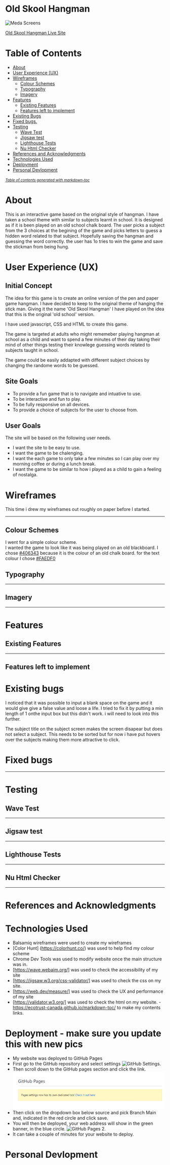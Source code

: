 

# Old Skool Hangman

![Meda Screens](assets/images/meda-screens.png)


[Old Skool Hangman Live Site](https://0osaraho0.github.io/Hangman//)

# Table of Contents

- [About](#about)
- [User Experience (UX)](#user-experience--ux-)
- [Wireframes](#wireframes)
  * [Colour Schemes](#colour-schemes)
  * [Typography](#typography)
  * [Imagery](#imagery)
- [Features](#features)
  * [Existing Features](#existing-features)
  * [Features left to implement](#features-left-to-implement)
- [Existing Bugs](#existing-bugs)
- [Fixed bugs.](#fixed-bugs)
- [Testing](#testing)
  * [Wave Test](#wave-test)
  * [Jigsaw test](#jigsaw-test)
  * [Lighthouse Tests](#lighthouse-tests)
  * [Nu Html Checker](#nu-html-checker)
- [References and Acknowledgments](#references-and-acknowledgments)
- [Technologies Used](#technologies-used)
- [Deployment](#deployment)
- [Personal Devlopment](#personal-devlopment)

<small><i><a href='http://ecotrust-canada.github.io/markdown-toc/'>Table of contents generated with markdown-toc</a></i></small>


# About

This is an interactive game based on the original style of hangman. I have taken a school theme with  similar to subjects learnt in school.  It is designed as if it is been played on an old school chalk board.  The user picks a subject from the 3 choices at the begining of the game and picks letters to guess a hidden word related to that subject.  Hopefully saving the hangman and guessing the word correctly.  the user has 1o tries to win the game and save the stickman from being hung.


# User Experience (UX)

## Initial Concept

The idea for this game is to create an online version of the pen and paper game hangman.  I have decided to keep to the original theme of hanging the stick man.  Giving it the name 'Old Skool Hangman' I have played on the idea that this is the original 'old school' version.

I have used javascript, CSS and HTML to create this game.

The game is targeted at adults who might rememeber playing hangman at school as a child and want to spend a few minutes of their day taking their mind of other things testing their knowlege guessing words related to subjects taught in school.

The game could be easily addapted with different subject choices by changing the randome words to be guessed.

## Site Goals

- To provide a fun game that is to navigate and intuative to use.
- To be interactive and fun to play.
- To be fully responsive on all devices.
- To provide a choice of subjects for the user to choose from.

## User Goals

The site will be based on the following user needs.

- I want the site to be easy to use.
- I want the game to be chalenging.
- I want the each game to only take a few minutes so I can play over my morning coffee or during a lunch break.
- I want the game to be similar to how i played as a child to gain a feeling of nostalga.

# Wireframes

This time i drew my wireframes out roughly on paper before I started.

---

## Colour Schemes

I went for a simple colour scheme.  
I wanted the game to look like it was being played on an old blackboard.
I chose 
[#406343](board-colour.png)
because it is the colour of an old chalk board.
for the text colour I chose
[#FAEDF0](text-colour.png)



## Typography

---

## Imagery


---

# Features

## Existing Features





---

## Features left to implement


# Existing bugs
 I noticed that it was possible to input a blank space on the game and it would give give a false value and loose a life.  I tried to fix it by putting a min length of 1 onthe input box but this didn't work.  i will need to look into this further.

 The subject title on the subject screen makes the screen disapear but does not select a subject.  This needs to be sorted but for now i have put hovers over the subjects making them more attractive to click.
# Fixed bugs
 

---

# Testing



## Wave Test




---

## Jigsaw test



---

## Lighthouse Tests



---

##  Nu Html Checker



---

# References and Acknowledgments



# Technologies Used

- Balsamiq wireframes were used to create my wireframes
- [Color Hunt] (https://colorhunt.co/) was used to help find my colour scheme
- Chrome Dev Tools was used to modify website once the main structure was in.
- [https://wave.webaim.org/] was used to check the accessibility of my site
- [https://jigsaw.w3.org/css-validator/] was used to check the css on my site.
- [https://web.dev/measure/] was used to check the UX and performance of my site
- [https://validator.w3.org/] was used to check the html on my website.
-https://ecotrust-canada.github.io/markdown-toc/ to make my contents links.

# Deployment  - make sure you update this with new pics

- My website was deployed to GitHub Pages 
- First go to the GitHub repository and select settings
![GitHub Settings](assets/images/github-settings.png).
- Then scroll down to the GitHub pages section and click the link.
![GitHub Pages](assets/images/github-pages.png)
- Then click on the dropdown box below source and pick Branch Main and, indicated in the red circle and click save.
- You will then be deployed, your web address will show in the green banner, in the blue circle.
![GitHub Pages 2](assets/images/github-pages2.png).
- It can take a couple of minutes for your website to deploy.



# Personal Devlopment

